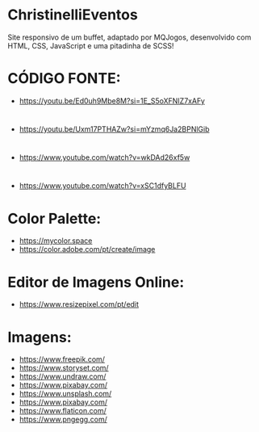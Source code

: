 # ChristinelliEventos
Site responsivo de um buffet, adaptado por MQJogos,
desenvolvido com HTML, CSS, JavaScript e uma pitadinha de SCSS!

# CÓDIGO FONTE:
 - https://youtu.be/Ed0uh9Mbe8M?si=1E_S5oXFNIZ7xAFy
#
 - https://youtu.be/Uxm17PTHAZw?si=mYzmq6Ja2BPNlGib
#
 - https://www.youtube.com/watch?v=wkDAd26xf5w
#
 - https://www.youtube.com/watch?v=xSC1dfyBLFU

# Color Palette:
 - https://mycolor.space
 - https://color.adobe.com/pt/create/image

# Editor de Imagens Online:
 - https://www.resizepixel.com/pt/edit

# Imagens:
- https://www.freepik.com/
- https://www.storyset.com/
- https://www.undraw.com/
- https://www.pixabay.com/
- https://www.unsplash.com/
- https://www.pixabay.com/
- https://www.flaticon.com/
- https://www.pngegg.com/






